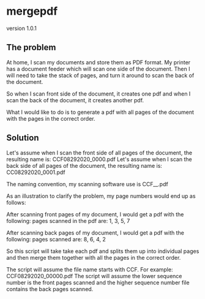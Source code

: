 mergepdf
========

version 1.0.1

The problem
-----------
At home, I scan my documents and store them as PDF format.  My printer has a document feeder which will scan
one side of the document.  Then I will need to take the stack of pages, and turn it around to scan the back
of the document.

So when I scan front side of the document, it creates one pdf and
when I scan the back of the document, it creates another pdf.

What I would like to do is to generate a pdf with all pages of the document with the pages in the correct order.

Solution
--------
Let's assume when I scan the front side of all pages of the document, the resulting name is:  CCF08292020_0000.pdf
Let's assume when I scan the back side of all pages of the document, the resulting name is:  CC08292020_0001.pdf

The naming convention, my scanning software use is CCF<mmddyyy>__<sequence number>.pdf


As an illustration to clarify the problem, my page numbers would end up as follows:

After scanning front pages of my document, I would get a pdf with the following:
pages scanned in the pdf are:  1, 3, 5, 7

After scanning back pages of my document, I would get a pdf with the following:
pages scanned are:  8, 6, 4, 2

So this script will take take each pdf and splits them up into individual pages and then merge them together
with all the pages in the correct order.

The script will assume the file name starts with CCF<sequence number>.  For example: CCF08292020_00000.pdf
The script will assume the lower sequence number is the front pages scanned and the higher sequence number file
contains the back pages scanned. 

